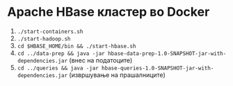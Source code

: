 # Apache HBase кластер во Docker

1. `./start-containers.sh`
2. `./start-hadoop.sh`
3. `cd $HBASE_HOME/bin && ./start-hbase.sh`
4. `cd ../data-prep && java -jar hbase-data-prep-1.0-SNAPSHOT-jar-with-dependencies.jar` (внес на податоците)
5. `cd ../queries && java -jar hbase-queries-1.0-SNAPSHOT-jar-with-dependencies.jar` (извршување на прашалниците)

